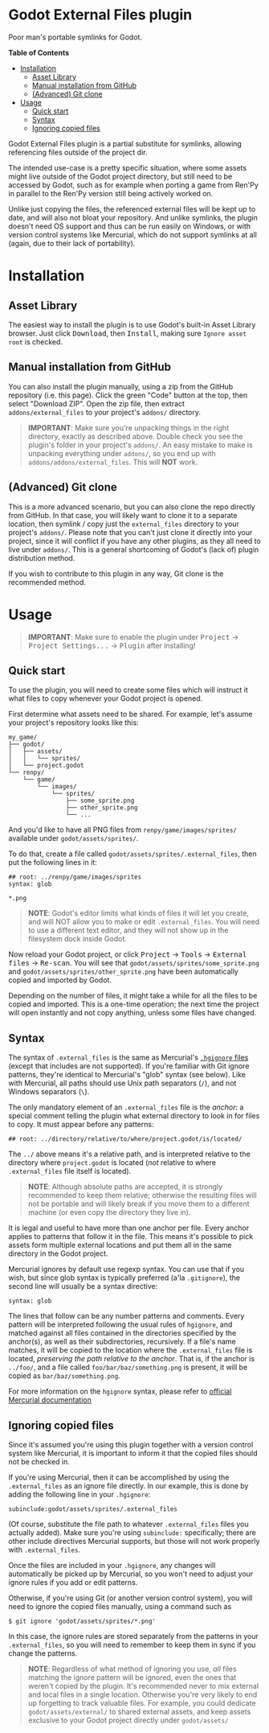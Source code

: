 <!-- gdasset: exclude -->

Godot External Files plugin
===========================

Poor man's portable symlinks for Godot.

**Table of Contents**

- [Installation](#installation)
    - [Asset Library](#asset-library)
    - [Manual installation from GitHub](#manual-installation-from-github)
    - [(Advanced) Git clone](#advanced-git-clone)
- [Usage](#usage)
    - [Quick start](#quick-start)
    - [Syntax](#syntax)
    - [Ignoring copied files](#ignoring-copied-files)

<!-- gdasset: include -->

Godot External Files plugin is a partial substitute for symlinks, allowing referencing files outside of the project dir.

The intended use-case is a pretty specific situation, where some assets might live outside of the Godot project directory, but still need to be accessed by Godot, such as for example when porting a game from Ren'Py in parallel to the Ren'Py version still being actively worked on.

Unlike just copying the files, the referenced external files will be kept up to date, and will also not bloat your repository. And unlike symlinks, the plugin doesn't need OS support and thus can be run easily on Windows, or with version control systems like Mercurial, which do not support symlinks at all (again, due to their lack of portability).

<!-- gdasset: markdown
For full documentation, click "View files" and visit the plugin's home page.

-->
<!-- gdasset: changelog
     items: 3
     heading: Changes -->
<!-- gdasset: exclude -->

Installation
============

Asset Library
-------------
The easiest way to install the plugin is to use Godot's built-in Asset Library browser. Just click <kbd>Download</kbd>, then <kbd>Install</kbd>, making sure `Ignore asset root` is checked.

Manual installation from GitHub
-------------------------------
You can also install the plugin manually, using a zip from the GitHub repository (i.e. this page). Click the green "Code" button at the top, then select "Download ZIP". Open the zip file, then extract `addons/external_files` to your project's `addons/` directory. 

> **IMPORTANT**: Make sure you're unpacking things in the right directory, exactly as described above. Double check you see the plugin's folder in your project's `addons/`. An easy mistake to make is unpacking everything under `addons/`, so you end up with `addons/addons/external_files`. This will **NOT** work.

(Advanced) Git clone
--------------------
This is a more advanced scenario, but you can also clone the repo directly from GitHub. In that case, you will likely want to clone it to a separate location, then symlink / copy just the `external_files` directory to your project's `addons/`. Please note that you can't just clone it directly into your project, since it will conflict if you have any other plugins, as they all need to live under `addons/`. This is a general shortcoming of Godot's (lack of) plugin distribution method.

If you wish to contribute to this plugin in any way, Git clone is the recommended method.
<!-- gdasset: include -->

Usage
=====

> **IMPORTANT**: Make sure to enable the plugin under <kbd>Project</kbd> → <kbd>Project Settings...</kbd> → <kbd>Plugin</kbd> after installing!

Quick start
-----------

To use the plugin, you will need to create some files which will instruct it what files to copy whenever your Godot project is opened.

First determine what assets need to be shared. For example, let's assume your project's repository looks like this:


    my_game/
    ├── godot/
    │   ├── assets/
    │   │   └── sprites/
    │   └── project.godot
    └── renpy/
        └── game/
            └── images/
                └── sprites/
                    ├── some_sprite.png
                    ├── other_sprite.png
                    └── ...


And you'd like to have all PNG files from `renpy/game/images/sprites/` available under `godot/assets/sprites/`.

To do that, create a file called `godot/assets/sprites/.external_files`, then put the following lines in it:

    ## root: ../renpy/game/images/sprites
    syntax: glob
    
    *.png

> **NOTE**: Godot's editor limits what kinds of files it will let you create, and will NOT allow you to make or edit `.external_files`. You will need to use a different text editor, and they will not show up in the filesystem dock inside Godot.

Now reload your Godot project, or click <kbd>Project</kbd> → <kbd>Tools</kbd> → <kbd>External files</kbd> → <kbd>Re-scan</kbd>. You will see that `godot/assets/sprites/some_sprite.png` and `godot/assets/sprites/other_sprite.png` have been automatically copied and imported by Godot.

Depending on the number of files, it might take a while for all the files to be copied and imported. This is a one-time operation; the next time the project will open instantly and not copy anything, unless some files have changed.

<!-- gdasset: markdown
For full usage information and description of the syntax, click "View files" and visit the plugin's home page.
-->
<!-- gdasset: exclude -->

Syntax
------

The syntax of `.external_files` is the same as Mercurial's [`.hgignore` files](https://www.mercurial-scm.org/doc/hgignore.5.html) (except that includes are not supported). If you're familiar with Git ignore patterns, they're identical to Mercurial's "glob" syntax (see below).
Like with Mercurial, all paths should use Unix path separators (`/`), and not Windows separators (`\`).

The only mandatory element of an `.external_files` file is the _anchor_: a special comment telling the plugin what external directory to look in for files to copy. It must appear before any patterns:

```gitignore
## root: ../directory/relative/to/where/project.godot/is/located/
```

The `../` above means it's a relative path, and is interpreted relative to the directory where `project.godot` is located (_not_ relative to where `.external_files` file itself is located).

> **NOTE**: Although absolute paths are accepted, it is strongly recommended to keep them relative; otherwise the resulting files will not be portable and will likely break if you move them to a different machine (or even copy the directory they live in).

It is legal and useful to have more than one anchor per file. Every anchor applies to patterns that follow it in the file. This means it's possible to pick assets form multiple external locations and put them all in the same directory in the Godot project.

Mercurial ignores by default use regexp syntax. You can use that if you wish, but since glob syntax is typically preferred (a'la `.gitignore`), the second line will usually be a syntax directive:

```
syntax: glob
```

The lines that follow can be any number patterns and comments. Every pattern will be interpreted following the usual rules of `hgignore`, and matched against all files contained in the directories specified by the anchor(s), as well as their subdirectories, recursively. If a file's name matches, it will be copied to the location where the `.external_files` file is located, _preserving the path relative to the anchor_. That is, if the anchor is `../foo/`, and a file called `foo/bar/baz/something.png` is present, it will be copied as `bar/baz/something.png`.

For more information on the `hgignore` syntax, please refer to [official Mercurial documentation](https://www.mercurial-scm.org/doc/hgignore.5.html)

Ignoring copied files
---------------------

Since it's assumed you're using this plugin together with a version control system like Mercurial, it is important to inform it that the copied files should not be checked in.

If you're using Mercurial, then it can be accomplished by using the `.external_files` as an ignore file directly. In our example, this is done by adding the following line in your `.hgignore`:

    subinclude:godot/assets/sprites/.external_files

(Of course, substitute the file path to whatever `.external_files` files you actually added). Make sure you're using `subinclude:` specifically; there are other include directives Mercurial supports, but those will not work properly with `.external_files`.

Once the files are included in your `.hgignore`, any changes will automatically be picked up by Mercurial, so you won't need to adjust your ignore rules if you add or edit patterns.

Otherwise, if you're using Git (or another version control system), you will need to ignore the copied files manually, using a command such as

    $ git ignore 'godot/assets/sprites/*.png'

In this case, the ignore rules are stored separately from the patterns in your `.external_files`, so you will need to remember to keep them in sync if you change the patterns.
    
> **NOTE**: Regardless of what method of ignoring you use, _all_ files matching the ignore pattern will be ignored, even the ones that weren't copied by the plugin. It's recommended never to mix external and local files in a single location. Otherwise you're very likely to end up forgetting to track valuable files. For example, you could dedicate `godot/assets/external/` to shared external assets, and keep assets exclusive to your Godot project directly under `godot/assets/`
